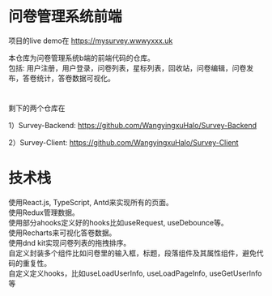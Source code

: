 # 问卷管理系统前端

项目的live demo在 https://mysurvey.wwwyxxx.uk  


本仓库为问卷管理系统b端的前端代码的仓库。  
包括: 用户注册，用户登录，问卷列表，星标列表，回收站，问卷编辑，问卷发布，答卷统计，答卷数据可视化。  

#

  

剩下的两个仓库在

1）Survey-Backend: https://github.com/WangyingxuHalo/Survey-Backend

2）Survey-Client: https://github.com/WangyingxuHalo/Survey-Client  

  # 技术栈

使用React.js, TypeScript, Antd来实现所有的页面。  
使用Redux管理数据。  
使用部分ahooks定义好的hooks比如useRequest, useDebounce等。  
使用Recharts来可视化答卷数据。  
使用dnd kit实现问卷列表的拖拽排序。  
自定义封装多个组件比如问卷里的输入框，标题，段落组件及其属性组件，避免代码的重复性。  
自定义定义hooks，比如useLoadUserInfo, useLoadPageInfo, useGetUserInfo等  